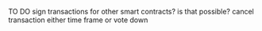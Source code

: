 TO DO
sign transactions for other smart contracts? is that possible?
cancel transaction
either time frame or vote down
